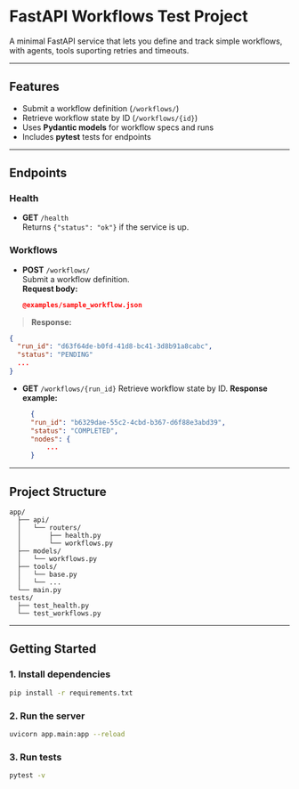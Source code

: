 # FastAPI Workflows Test Project

A minimal FastAPI service that lets you define and track simple workflows, with agents, tools suporting retries and timeouts.

---

## Features

- Submit a workflow definition (`/workflows/`)
- Retrieve workflow state by ID (`/workflows/{id}`)
- Uses **Pydantic models** for workflow specs and runs
- Includes **pytest** tests for endpoints

---

## Endpoints

### Health
- **GET** `/health`  
  Returns `{"status": "ok"}` if the service is up.

### Workflows
- **POST** `/workflows/`  
  Submit a workflow definition.  
  **Request body:**
  ```json
  @examples/sample_workflow.json
  ```

> **Response:**

```json
{
  "run_id": "d63f64de-b0fd-41d8-bc41-3d8b91a8cabc",
  "status": "PENDING"
  ...
}
```

* **GET** `/workflows/{run_id}`
  Retrieve workflow state by ID.
  **Response example:**

  ```json
    {
    "run_id": "b6329dae-55c2-4cbd-b367-d6f88e3abd39",
    "status": "COMPLETED",
    "nodes": {
        ...
    }
  ```

---

## Project Structure

```
app/
  ├── api/
  │   └── routers/
  │       ├── health.py
  │       └── workflows.py
  ├── models/
  │   └── workflows.py
  ├── tools/
  │   └── base.py
  │   └── ...
  └── main.py
tests/
  ├── test_health.py
  └── test_workflows.py
```

---

## Getting Started

### 1. Install dependencies

```bash
pip install -r requirements.txt
```

### 2. Run the server

```bash
uvicorn app.main:app --reload
```


### 3. Run tests

```bash
pytest -v
```
